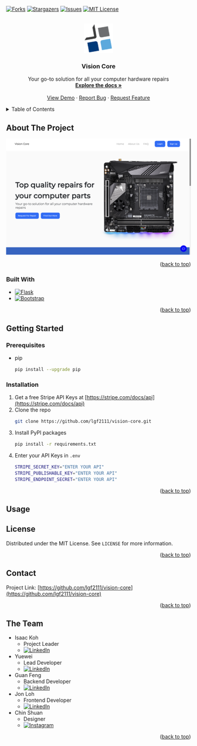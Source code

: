 <!-- Improved compatibility of back to top link: See: https://github.com/othneildrew/Best-README-Template/pull/73 -->

<a name="readme-top"></a>

<!--
*** Thanks for checking out the Best-README-Template. If you have a suggestion
*** that would make this better, please fork the repo and create a pull request
*** or simply open an issue with the tag "enhancement".
*** Don't forget to give the project a star!
*** Thanks again! Now go create something AMAZING! :D
-->

<!-- PROJECT SHIELDS -->
<!--
*** I'm using markdown "reference style" links for readability.
*** Reference links are enclosed in brackets [ ] instead of parentheses ( ).
*** See the bottom of this document for the declaration of the reference variables
*** for contributors-url, forks-url, etc. This is an optional, concise syntax you may use.
*** https://www.markdownguide.org/basic-syntax/#reference-style-links
-->

[![Forks][forks-shield]][forks-url]
[![Stargazers][stars-shield]][stars-url]
[![Issues][issues-shield]][issues-url]
[![MIT License][license-shield]][license-url]

<!-- [![LinkedIn][linkedin-shield]][linkedin-url] -->

<!-- PROJECT LOGO -->
<br />
<div align="center">
  <a href="https://github.com/lgf2111/vision-core">
    <img src="images/logo.png" alt="Logo" width="80" height="80">
  </a>

<h3 align="center">Vision Core</h3>

  <p align="center">
    Your go-to solution for all your computer hardware repairs
    <br />
    <a href="https://github.com/lgf2111/vision-core"><strong>Explore the docs »</strong></a>
    <br />
    <br />
    <a href="https://github.com/lgf2111/vision-core">View Demo</a>
    ·
    <a href="https://github.com/lgf2111/vision-core/issues">Report Bug</a>
    ·
    <a href="https://github.com/lgf2111/vision-core/issues">Request Feature</a>
  </p>
</div>

<!-- TABLE OF CONTENTS -->
<details>
  <summary>Table of Contents</summary>
  <ol>
    <li>
      <a href="#about-the-project">About The Project</a>
      <ul>
        <li><a href="#built-with">Built With</a></li>
      </ul>
    </li>
    <li>
      <a href="#getting-started">Getting Started</a>
      <ul>
        <li><a href="#prerequisites">Prerequisites</a></li>
        <li><a href="#installation">Installation</a></li>
      </ul>
    </li>
    <!-- <li><a href="#usage">Usage</a></li> -->
    <!-- <li><a href="#roadmap">Roadmap</a></li> -->
    <!-- <li><a href="#contributing">Contributing</a></li> -->
    <li><a href="#license">License</a></li>
    <li><a href="#contact">Contact</a></li>
    <li><a href="#the-team">The Team</a></li>
  </ol>
</details>

<!-- ABOUT THE PROJECT -->

## About The Project

[![Vision Core Screen Shot][product-screenshot]](https://vision-core.lgf2111.repl.co/)

<!-- Here's a blank template to get started: To avoid retyping too much info. Do a search and replace with your text editor for the following: `lgf2111`, `vision-core`, `LeeGuanFeng4`, `lee-guan-feng`, `gmail`, `lgf2111`, `Vision Core`, `Your go-to solution for all your computer hardware repairs` -->

<p align="right">(<a href="#readme-top">back to top</a>)</p>

### Built With

- [![Flask][flask]][flask-url]
- [![Bootstrap][bootstrap.com]][bootstrap-url]
<!-- - [![JQuery][jquery.com]][jquery-url] -->

<p align="right">(<a href="#readme-top">back to top</a>)</p>

<!-- GETTING STARTED -->

## Getting Started

<!-- This is an example of how you may give instructions on setting up your project locally. -->
<!-- To get a local copy up and running follow these simple example steps. -->

### Prerequisites

<!-- This is an example of how to list things you need to use the software and how to install them. -->

- pip
  ```sh
  pip install --upgrade pip
  ```

### Installation

1. Get a free Stripe API Keys at [https://stripe.com/docs/api](https://stripe.com/docs/api)
2. Clone the repo
   ```sh
   git clone https://github.com/lgf2111/vision-core.git
   ```
3. Install PyPI packages
   ```sh
   pip install -r requirements.txt
   ```
4. Enter your API Keys in `.env`
   ```sh
   STRIPE_SECRET_KEY="ENTER YOUR API"
   STRIPE_PUBLISHABLE_KEY="ENTER YOUR API"
   STRIPE_ENDPOINT_SECRET="ENTER YOUR API"
   ```

<p align="right">(<a href="#readme-top">back to top</a>)</p>

<!-- USAGE EXAMPLES -->

## Usage

<!--
Use this space to show useful examples of how a project can be used. Additional screenshots, code examples and demos work well in this space. You may also link to more resources.

_For more examples, please refer to the [Documentation](https://example.com)_

<p align="right">(<a href="#readme-top">back to top</a>)</p> -->

<!-- ROADMAP -->

<!-- ## Roadmap

- [ ] Feature 1
- [ ] Feature 2
- [ ] Feature 3
  - [ ] Nested Feature

See the [open issues](https://github.com/lgf2111/vision-core/issues) for a full list of proposed features (and known issues).

<p align="right">(<a href="#readme-top">back to top</a>)</p> -->

<!-- CONTRIBUTING -->

<!-- ## Contributing

Contributions are what make the open source community such an amazing place to learn, inspire, and create. Any contributions you make are **greatly appreciated**.

If you have a suggestion that would make this better, please fork the repo and create a pull request. You can also simply open an issue with the tag "enhancement".
Don't forget to give the project a star! Thanks again!

1. Fork the Project
2. Create your Feature Branch (`git checkout -b feature/AmazingFeature`)
3. Commit your Changes (`git commit -m 'Add some AmazingFeature'`)
4. Push to the Branch (`git push origin feature/AmazingFeature`)
5. Open a Pull Request

<p align="right">(<a href="#readme-top">back to top</a>)</p> -->

<!-- LICENSE -->

## License

Distributed under the MIT License. See `LICENSE` for more information.

<p align="right">(<a href="#readme-top">back to top</a>)</p>

<!-- CONTACT -->

## Contact

<!-- lgf2111 - [@LeeGuanFeng4](https://twitter.com/LeeGuanFeng4) - lgf2111@gmail.com -->

Project Link: [https://github.com/lgf2111/vision-core](https://github.com/lgf2111/vision-core)

<p align="right">(<a href="#readme-top">back to top</a>)</p>

<!-- ACKNOWLEDGMENTS -->

## The Team

- Isaac Koh
  - Project Leader
  - [![LinkedIn][linkedin-shield]](https://www.linkedin.com/in/isaac-koh-bb6b32210/)
- Yuewei
  - Lead Developer
  - [![LinkedIn][linkedin-shield]](https://www.linkedin.com/in/wu-yuewei/)
- Guan Feng
  - Backend Developer
  - [![LinkedIn][linkedin-shield]](https://www.linkedin.com/in/lee-guan-feng/)
- Jon Loh
  - Frontend Developer
  - [![LinkedIn][linkedin-shield]](https://www.linkedin.com/in/jon-loh/)
- Chin Shuan
  - Designer
  - [![Instagram][instagram-shield]](https://www.instagram.com/chinshuan.cchan/)

<p align="right">(<a href="#readme-top">back to top</a>)</p>

<!-- MARKDOWN LINKS & IMAGES -->
<!-- https://www.markdownguide.org/basic-syntax/#reference-style-links -->

[contributors-shield]: https://img.shields.io/github/contributors/lgf2111/vision-core.svg?style=for-the-badge
[contributors-url]: https://github.com/lgf2111/vision-core/graphs/contributors
[forks-shield]: https://img.shields.io/github/forks/lgf2111/vision-core.svg?style=for-the-badge
[forks-url]: https://github.com/lgf2111/vision-core/network/members
[stars-shield]: https://img.shields.io/github/stars/lgf2111/vision-core.svg?style=for-the-badge
[stars-url]: https://github.com/lgf2111/vision-core/stargazers
[issues-shield]: https://img.shields.io/github/issues/lgf2111/vision-core.svg?style=for-the-badge
[issues-url]: https://github.com/lgf2111/vision-core/issues

<!-- [license-shield]: https://img.shields.io/github/license/lgf2111/vision-core.svg?style=for-the-badge -->

[license-shield]: https://img.shields.io/badge/license-MIT-green?style=for-the-badge
[license-url]: https://github.com/lgf2111/vision-core/blob/main/LICENSE
[linkedin-shield]: https://img.shields.io/badge/-LinkedIn-black.svg?style=for-the-badge&logo=linkedin&colorB=555
[instagram-shield]: https://img.shields.io/static/v1?style=for-the-badge&message=Instagram&color=E4405F&logo=Instagram&logoColor=FFFFFF&label=
[product-screenshot]: images/screenshot.png
[flask]: https://img.shields.io/static/v1?style=for-the-badge&message=Flask&color=000000&logo=Flask&logoColor=FFFFFF&label=
[flask-url]: https://flask.palletsprojects.com/
[bootstrap.com]: https://img.shields.io/badge/Bootstrap-563D7C?style=for-the-badge&logo=bootstrap&logoColor=white
[bootstrap-url]: https://getbootstrap.com
